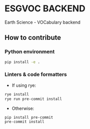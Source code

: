 # ESGVOC BACKEND

Earth Science - VOCabulary backend

## How to contribute

### Python environment

```bash
pip install -e .
```

### Linters & code formatters

* If using rye:

```bash
rye install
rye run pre-commit install
```
* Otherwise:

```bash
pip install pre-commit
pre-commit install
```
